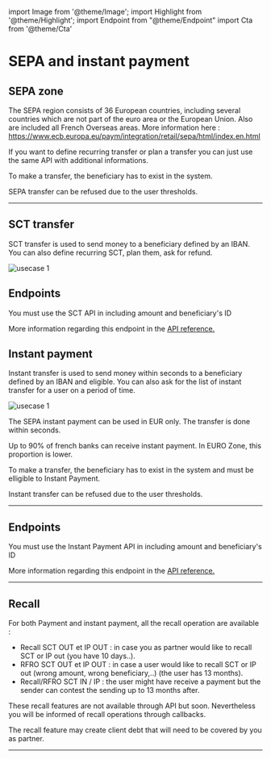 import Image from '@theme/Image';
import Highlight from '@theme/Highlight';
import Endpoint from "@theme/Endpoint"
import Cta from '@theme/Cta'

# SEPA and instant payment

## SEPA zone

<Highlight>

The SEPA region consists of 36 European countries, including several countries which are not part of the euro area or the European Union. Also are included all French Overseas areas. More information here : https://www.ecb.europa.eu/paym/integration/retail/sepa/html/index.en.html

</Highlight>

<Highlight type="tip">

If you want to define recurring transfer or plan a transfer you can just use the same API with additional informations.

</Highlight>

<Highlight type="caution">

To make a transfer, the beneficiary has to exist in the system.

</Highlight>

<Highlight type="danger">

SEPA transfer can be refused due to the user thresholds.

</Highlight>

---

## SCT transfer

SCT transfer is used to send money to a beneficiary defined by an IBAN. You can also define recurring SCT, plan them, ask for refund.

<Image src="docs/SEPA OUT_EN.png" alt="usecase 1"/>

## Endpoints

You must use the SCT API in including amount and beneficiary's ID

More information regarding this endpoint in the [API reference.](/api/Core)

<Endpoint apiUrl="/v1.0/migrationProxy" path="/api/v1.1/users/{userid}/sct" method="post"/>

## Instant payment

Instant transfer is used to send money within seconds to a beneficiary defined by an IBAN and eligible. You can also ask for the list of instant transfer for a user on a period of time.

<Image src="docs/IP OUT_EN.png" alt="usecase 1"/>

<Highlight>

The SEPA instant payment can be used in EUR only. The transfer is done within seconds.
  
</Highlight>

<Highlight type="tip">

Up to 90% of french banks can receive instant payment. In EURO Zone, this proportion is lower.

</Highlight>

<Highlight type="caution">

To make a transfer, the beneficiary has to exist in the system and must be elligible to Instant Payment.

</Highlight>

<Highlight type="danger">

Instant transfer can be refused due to the user thresholds.

</Highlight>

---

## Endpoints

You must use the Instant Payment API in including amount and beneficiary's ID

More information regarding this endpoint in the [API reference.](/api/SCTinst)

<Endpoint apiUrl="/v2.0/Transfers.InstantPayment" path="/api/v2.0/users/{AppUserId}/sctinst" method="post"/>

<!-- <Endpoint apiUrl="/v1.0/migrationProxy" path="​/api/v2.0/users/{userid}/cards/{id}" method="delete"/> -->

---
## Recall

For both Payment and instant payment, all the recall operation are available :

- Recall SCT OUT et IP OUT : in case you as partner would like to recall SCT or IP out (you have 10 days..).
- RFRO SCT OUT et IP OUT : in case a user would like to recall SCT or IP out (wrong amount, wrong beneficiary,..) (the user has 13 months).
- Recall/RFRO SCT IN / IP : the user might have receive a payment but the sender can contest the sending up to 13 months after.

These recall features are not available through API but soon. Nevertheless you will be informed of recall operations through callbacks.

<Highlight type="danger">

The recall feature may create client debt that will need to be covered by you as partner.

</Highlight>

<!-- <Endpoint apiUrl="/v1.0/migrationProxy" path="​/api/v2.0/users/{userid}/cards/{id}" method="delete"/> -->

---



<Cta
  context="doc"
  ui="button"
  link="/api/SCTInst"
  label="Try it out"
/>
